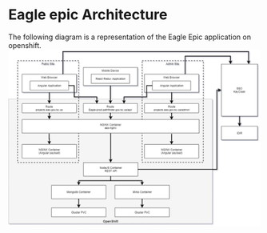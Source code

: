 # Eagle epic Architecture
The following diagram is a representation of the Eagle Epic application on openshift.
![alt text](images/epic_eagle_arch.png "Epic Eagle Architecture")